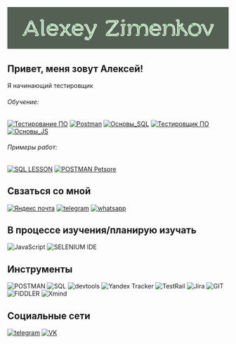 ![Header](https://github.com/Zimenkov-Alexey/zimenkov-alexey/blob/main/assets/Header.png)

## Привет, меня зовут Алексей!
Я начинающий тестировщик
###### Обучение:
[![Тестирование ПО](https://img.shields.io/badge/Тестирование_ПО-536053?style=for-the-badge&logo=stepik)](https://stepik.org/cert/2389739)
[![Postman](https://img.shields.io/badge/POSTMAN-536053?style=for-the-badge&logo=postman)](https://stepik.org/cert/2430842)
[![Основы_SQL](https://img.shields.io/badge/SQL-536053?style=for-the-badge&logo=mysql)](https://stepik.org/cert/2413132)
[![Тестировщик ПО](https://img.shields.io/badge/Тестировщик_ПО-536053?style=for-the-badge&logo=tsu_share)](https://www.tgu-dpo.ru/program/softwaretesting)
[![Основы_JS](https://img.shields.io/badge/JS-536053?style=for-the-badge&logo=javascript)](https://stepik.org/cert/2522947)

  
###### Примеры работ:
[![SQL LESSON](https://img.shields.io/badge/SQL_LESSON-536053?style=for-the-badge&logo=mysql)](https://github.com/Zimenkov-Alexey/MySQL-work)
[![POSTMAN Petsore](https://img.shields.io/badge/POSTMAN_Petsore-536053?style=for-the-badge&logo=postman)](https://www.postman.com/beard89/workspace/public-workspace/collection/25761069-37afc777-8eaa-49da-86b8-2746f624aea5?action=share&creator=25761069)

## Свзаться со мной
[![Яндекс почта](https://img.shields.io/badge/MAIL-536053?style=for-the-badge&logo=mail)](mailto:aleksey.zimenkov@yandex.ru)
[![telegram](https://img.shields.io/badge/telegram-536053?style=for-the-badge&logo=telegram)](https://t.me/alexeyzimenkov)
[![whatsapp](https://img.shields.io/badge/whatsapp-536053?style=for-the-badge&logo=whatsapp)](https://wa.me/79126628550)

## В процессе изучения/планирую изучать
![JavaScript](https://img.shields.io/badge/JavaScript-536053?style=for-the-badge&logo=javascript)
![SELENIUM IDE](https://img.shields.io/badge/selenium-536053?style=for-the-badge&logo=selenium)

## Инструменты
![POSTMAN](https://img.shields.io/badge/POSTMAN-536053?style=for-the-badge&logo=postman)
![SQL](https://img.shields.io/badge/SQL-536053?style=for-the-badge&logo=mysql)
![devtools](https://img.shields.io/badge/DevTools-536053?style=for-the-badge&logo=googlechrome)
![Yandex Tracker](https://img.shields.io/badge/YandexTracker-536053?style=for-the-badge&logo=yandex_tracker)
![TestRail](https://img.shields.io/badge/TESTRAIL-536053?style=for-the-badge&logo=testrail)
![Jira](https://img.shields.io/badge/JIRA-536053?style=for-the-badge&logo=jira)
![GIT](https://img.shields.io/badge/GIT-536053?style=for-the-badge&logo=git)
![FIDDLER](https://img.shields.io/badge/FIDDLER-536053?style=for-the-badge&logo=Fiddlerclassic)
![Xmind](https://img.shields.io/badge/XMIND-536053?style=for-the-badge&logo=xmind)

## Социальные сети
[![telegram](https://img.shields.io/badge/telegram-536053?style=for-the-badge&logo=telegram)](https://t.me/alexeyzimenkov)
[![VK](https://img.shields.io/badge/VK-536053?style=for-the-badge&logo=VK)](https://vk.com/beard_zimenkov)


